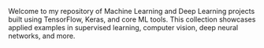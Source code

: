 Welcome to my repository of Machine Learning and Deep Learning projects built using TensorFlow, Keras, and core ML tools. This collection showcases applied examples in supervised learning, computer vision, deep neural networks, and more.
